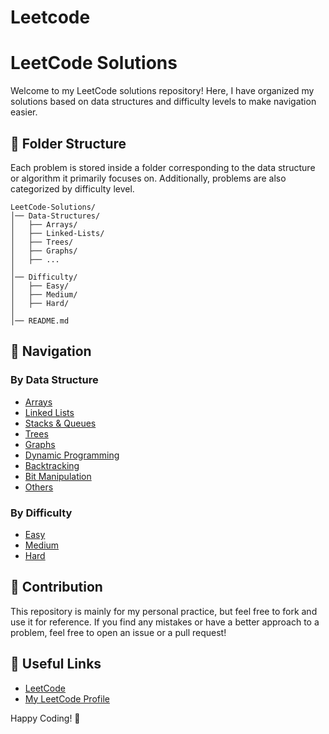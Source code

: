 # Leetcode
# LeetCode Solutions

Welcome to my LeetCode solutions repository! Here, I have organized my solutions based on data structures and difficulty levels to make navigation easier.

## 📂 Folder Structure
Each problem is stored inside a folder corresponding to the data structure or algorithm it primarily focuses on. Additionally, problems are also categorized by difficulty level.

```
LeetCode-Solutions/
│── Data-Structures/
│   ├── Arrays/
│   ├── Linked-Lists/
│   ├── Trees/
│   ├── Graphs/
│   ├── ...
│
│── Difficulty/
│   ├── Easy/
│   ├── Medium/
│   ├── Hard/
│
│── README.md
```

## 📖 Navigation
### By Data Structure
- [Arrays](Data-Structures/Arrays)
- [Linked Lists](Data-Structures/Linked-Lists)
- [Stacks & Queues](Data-Structures/Stacks-Queues)
- [Trees](Data-Structures/Trees)
- [Graphs](Data-Structures/Graphs)
- [Dynamic Programming](Data-Structures/Dynamic-Programming)
- [Backtracking](Data-Structures/Backtracking)
- [Bit Manipulation](Data-Structures/Bit-Manipulation)
- [Others](Data-Structures/Others)

### By Difficulty
- [Easy](Difficulty/Easy)
- [Medium](Difficulty/Medium)
- [Hard](Difficulty/Hard)

## 📌 Contribution
This repository is mainly for my personal practice, but feel free to fork and use it for reference. If you find any mistakes or have a better approach to a problem, feel free to open an issue or a pull request!

## 🔗 Useful Links
- [LeetCode](https://leetcode.com/)
- [My LeetCode Profile](https://leetcode.com/your_username/)  <!-- Update with your actual profile link -->

Happy Coding! 🚀

